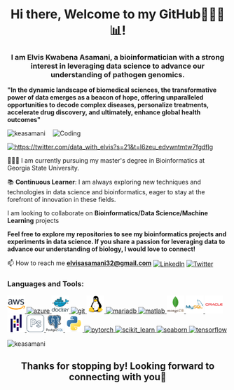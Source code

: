 <h1 align="center">Hi there, Welcome to my GitHub👨‍💻🧬📊! </h1>
<h3 align="center"> I am Elvis Kwabena Asamani, a bioinformatician with a strong interest in leveraging data science to advance our understanding of pathogen genomics.</h3> 


 **"In the dynamic landscape of biomedical sciences, the transformative power of data emerges as a beacon of hope, offering unparalleled opportunities to decode complex diseases, personalize treatments, accelerate drug discovery, and ultimately, enhance global health outcomes"**
 


<img align="right" alt="Coding" width="400" src="https://imarticus.org/blog/wp-content/uploads/2020/05/de.gif" >


<p align="left"> <img src="https://komarev.com/ghpvc/?username=keasamani&label=Profile%20views&color=0e75b6&style=flat" alt="keasamani" /> </p>

<p align="left"> <a href="https://twitter.com/https://twitter.com/data_with_elvis?s=21&t=l6zeu_edvwntmtw7fgdflg" target="blank"><img src="https://img.shields.io/twitter/follow/https://twitter.com/data_with_elvis?s=21&t=l6zeu_edvwntmtw7fgdflg?logo=twitter&style=for-the-badge" alt="https://twitter.com/data_with_elvis?s=21&t=l6zeu_edvwntmtw7fgdflg" /></a> </p>


👨🏼‍🎓 I am currently pursuing my master's degree in Bioinformatics at Georgia State University.
  
📚 **Continuous Learner**: I am always exploring new techniques and technologies in data science and bioinformatics, eager to stay at the forefront of innovation in these fields.
 
  I am looking to collaborate on **Bioinformatics/Data Science/Machine Learning** projects

**Feel free to explore my repositories to see my bioinformatics projects and experiments in data science. If you share a passion for leveraging data to advance our understanding of biology, I would love to connect!**

📫 How to reach me **elvisasamani32@gmail.com** <a href="https://linkedin.com/in/keasamani" target="_blank"><img align="center" src="https://raw.githubusercontent.com/rahuldkjain/github-profile-readme-generator/master/src/images/icons/Social/linked-in-alt.svg" alt="LinkedIn" height="30" width="40" /></a> <a href="https://twitter.com/data_with_elvis?s=21&t=l6zeu_edvwntmtw7fgdflg" target="_blank">
    <img align="center" src="https://raw.githubusercontent.com/rahuldkjain/github-profile-readme-generator/master/src/images/icons/Social/twitter.svg" alt="Twitter" height="30" width="40" />
</a>
  

</p>

<h3 align="left">Languages and Tools:</h3>
<p align="left"> <a href="https://aws.amazon.com" target="_blank" rel="noreferrer"> <img src="https://raw.githubusercontent.com/devicons/devicon/master/icons/amazonwebservices/amazonwebservices-original-wordmark.svg" alt="aws" width="40" height="40"/> </a> <a href="https://azure.microsoft.com/en-in/" target="_blank" rel="noreferrer"> <img src="https://www.vectorlogo.zone/logos/microsoft_azure/microsoft_azure-icon.svg" alt="azure" width="40" height="40"/> </a> <a href="https://www.docker.com/" target="_blank" rel="noreferrer"> <img src="https://raw.githubusercontent.com/devicons/devicon/master/icons/docker/docker-original-wordmark.svg" alt="docker" width="40" height="40"/> </a> <a href="https://git-scm.com/" target="_blank" rel="noreferrer"> <img src="https://www.vectorlogo.zone/logos/git-scm/git-scm-icon.svg" alt="git" width="40" height="40"/> </a> <a href="https://www.linux.org/" target="_blank" rel="noreferrer"> <img src="https://raw.githubusercontent.com/devicons/devicon/master/icons/linux/linux-original.svg" alt="linux" width="40" height="40"/> </a> <a href="https://mariadb.org/" target="_blank" rel="noreferrer"> <img src="https://www.vectorlogo.zone/logos/mariadb/mariadb-icon.svg" alt="mariadb" width="40" height="40"/> </a> <a href="https://www.mathworks.com/" target="_blank" rel="noreferrer"> <img src="https://upload.wikimedia.org/wikipedia/commons/2/21/Matlab_Logo.png" alt="matlab" width="40" height="40"/> </a> <a href="https://www.mongodb.com/" target="_blank" rel="noreferrer"> <img src="https://raw.githubusercontent.com/devicons/devicon/master/icons/mongodb/mongodb-original-wordmark.svg" alt="mongodb" width="40" height="40"/> </a> <a href="https://www.mysql.com/" target="_blank" rel="noreferrer"> <img src="https://raw.githubusercontent.com/devicons/devicon/master/icons/mysql/mysql-original-wordmark.svg" alt="mysql" width="40" height="40"/> </a> <a href="https://www.oracle.com/" target="_blank" rel="noreferrer"> <img src="https://raw.githubusercontent.com/devicons/devicon/master/icons/oracle/oracle-original.svg" alt="oracle" width="40" height="40"/> </a> <a href="https://pandas.pydata.org/" target="_blank" rel="noreferrer"> <img src="https://raw.githubusercontent.com/devicons/devicon/2ae2a900d2f041da66e950e4d48052658d850630/icons/pandas/pandas-original.svg" alt="pandas" width="40" height="40"/> </a> <a href="https://www.photoshop.com/en" target="_blank" rel="noreferrer"> <img src="https://raw.githubusercontent.com/devicons/devicon/master/icons/photoshop/photoshop-line.svg" alt="photoshop" width="40" height="40"/> </a> <a href="https://www.postgresql.org" target="_blank" rel="noreferrer"> <img src="https://raw.githubusercontent.com/devicons/devicon/master/icons/postgresql/postgresql-original-wordmark.svg" alt="postgresql" width="40" height="40"/> </a> <a href="https://www.python.org" target="_blank" rel="noreferrer"> <img src="https://raw.githubusercontent.com/devicons/devicon/master/icons/python/python-original.svg" alt="python" width="40" height="40"/> </a> <a href="https://pytorch.org/" target="_blank" rel="noreferrer"> <img src="https://www.vectorlogo.zone/logos/pytorch/pytorch-icon.svg" alt="pytorch" width="40" height="40"/> </a> <a href="https://scikit-learn.org/" target="_blank" rel="noreferrer"> <img src="https://upload.wikimedia.org/wikipedia/commons/0/05/Scikit_learn_logo_small.svg" alt="scikit_learn" width="40" height="40"/> </a> <a href="https://seaborn.pydata.org/" target="_blank" rel="noreferrer"> <img src="https://seaborn.pydata.org/_images/logo-mark-lightbg.svg" alt="seaborn" width="40" height="40"/> </a> <a href="https://www.tensorflow.org" target="_blank" rel="noreferrer"> <img src="https://www.vectorlogo.zone/logos/tensorflow/tensorflow-icon.svg" alt="tensorflow" width="40" height="40"/> </a> </p>

<p><img align="center" src="https://github-readme-stats.vercel.app/api/top-langs?username=keasamani&show_icons=true&locale=en&layout=compact" alt="keasamani" /></p>

<h2 align="center">Thanks for stopping by! Looking forward to connecting with you🤭</h2>
